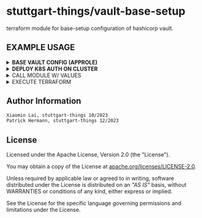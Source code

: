# stuttgart-things/vault-base-setup

terraform module for base-setup configuration of hashicorp vault.

## EXAMPLE USAGE

<details><summary><b>BASE VAULT CONFIG (APPROLE)</b></summary>

### MODULE CALL

```bash
cat <<EOF > vault-base.hcl
module "vault-secrets-setup" {
  source                   = "../"
  kubeconfig_path          = "/home/sthings/.kube/kind-helm-dev"
  context                  = "kind-helm-dev"
  vault_addr               = "https://vault.172.18.0.2.nip.io"
  cluster_name             = "kind-helm-dev"
  createDefaultAdminPolicy = true
  csi_enabled              = false
  vso_enabled              = false
  enableApproleAuth        = true
  skip_tls_verify          = true

  approle_roles = [
    {
      name           = "s3"
      token_policies = ["read-write-all-s3-kvv2"]
    },
  ]

  secret_engines = [
    {
      path        = "apps"
      name        = "s3"
      description = "minio app secrets"
      data_json   = <<EOT
      {
        "accessKey": "this",
        "secretKey": "andThat" # pragma: allowlist secret
      }
      EOT
    }
  ]

  kv_policies = [
    {
      name         = "read-write-all-s3-kvv2"
      capabilities = <<EOF
path "apps/data/s3" {
    capabilities = ["create", "read", "update", "patch", "list"]
}
EOF
    }
  ]
}

output "role_ids" {
  description = "Role IDs from the vault approle module"
  value       = module.vault-secrets-setup.role_id
}

output "secret_ids" {
  description = "Secret IDs from the vault approle module"
  value       = module.vault-secrets-setup.secret_id
  sensitive   = true
}
EOF
```

### EXECUTION

```bash
export VAULT_TOKEN=hvs.#..
terraform init
terraform apply --auto-approve
terraform output -json
```

### TEST APPROLE w/ ANSIBLE (OPTIONAL)

```bash
cat <<EOF > test-approle.yaml
---
- hosts: localhost
  become: true

  vars:
    vault_approle_id: "INSERT-HERE"
    vault_approle_secret: "INSERT-HERE" # pragma: allowlist secret
    vault_url: https://vault.172.18.0.2.nip.io

    username: "{{ lookup('community.hashi_vault.hashi_vault', 'secret=apps/data/s3:accessKey validate_certs=false auth_method=approle role_id={{ vault_approle_id }} secret_id={{ vault_approle_secret }} url={{ vault_url }}') }}"

  tasks:
    - name: Debug
      debug:
        var: username
EOF

ansible-playbook test-approle.yaml -vv
```

</details>

<details><summary><b>DEPLOY K8S AUTH ON CLUSTER</b></summary>

```hcl
module "vault-base-setup" {
  source = "github.com/stuttgart-things/vault-base-setup"
  vault_addr = "https://vault.dev11.4sthings.tiab.ssc.sva.de"
  cluster_name = "labul-app1"
  kubeconfig_path = "/home/sthings/.kube/labul-app1"
  csi_enabled = true
  namespace_csi = "vault"
  vso_enabled = true
  namespace_vso = "vault"
  k8s_auths = [
    {
	name = "dev"
	namespace = "default"
	token_policies = ["read-all-s3-kvv2", "read-write-all-s3-kvv2"]
	token_ttl = 3600
    },
  ]
}
```

```yaml
---
apiVersion: secrets.hashicorp.com/v1beta1
kind: VaultStaticSecret
metadata:
  name: vault-static-apps1
  namespace: default
spec:
  vaultAuthRef: dev
  mount: apps
  type: kv-v2
  path: demo
  refreshAfter: 10s
  destination:
    create: true
    name: vso-app
```

```bash
# ONLY APPLY IF VSO IS ENABLED
kubectl apply -f https://raw.githubusercontent.com/hashicorp/vault-secrets-operator/main/chart/crds/secrets.hashicorp.com_vaultconnections.yaml
kubectl apply -f https://raw.githubusercontent.com/hashicorp/vault-secrets-operator/main/chart/crds/secrets.hashicorp.com_vaultauths.yaml

export VAULT_TOKEN=<TOKEN>
terraform init --upgrade
terraform apply
```

</details>


<details><summary>CALL MODULE W/ VALUES</summary>

```hcl
module "vault-base-setup" {
  source = "github.com/stuttgart-things/vault-base-setup"
  createDefaultAdminPolicy = true
  secret_engines = [
    {
      path         = "cloud"
      name         = "vsphere"
      description  = "vsphere secrets",
      data_json    = <<EOT
      {
        "ip": "10.31.101.51"
      }
      EOT
    },
    {
      path         = "apps"
      name         = "s3"
      description  = "minio s3 secrets"
      data_json    = <<EOT
      {
        "accessKey": "this",
        "secretKey": "andThat" # pragma: allowlist secret
      }
      EOT
    }
  ]
  kv_policies = [
    {
      name         = "read-all-s3-kvv2"
      capabilities = <<EOF
path "s3-*/*" {
    capabilities = ["list", "read"]
}
EOF
    },
    {
      name         = "read-write-all-s3-kvv2"
      capabilities = <<EOF
path "s3-*/*" {
    capabilities = ["create", "read", "update", "patch", "list"]
}
EOF
    }
  ]
  enableApproleAuth = true
  approle_roles = [
    {
      name         = "s3"
      token_policies = ["read-all-s3-kvv2", "read-write-all-s3-kvv2"]
    },
    {
      name         = "s4"
      token_policies = ["read-all-s3-kvv2"]
    }
  ]
  enableUserPass = true
  user_list = [
    {
      path         = "auth/userpass/users/user1"
      data_json    = <<EOT
      {
        "password": "helloGitHub", # pragma: allowlist secret
        "policies": ""read-all-s3-kvv2", "read-write-all-s3-kvv2", "admin"
      }
      EOT
  }
  ]
  kubeconfig_path = "/home/sthings/.kube/labda-app"
  k8s_auths = [
    {
      name = "dev"
      namespace = "default"
      token_policies = ["read-all-s3-kvv2", "read-write-all-s3-kvv2"]
      token_ttl = 3600
    },
    {
      name = "cicd"
      namespace = "tektoncd"
      token_policies = ["read-all-tektoncd-kvv2"]
      token_ttl = 3600
    }
  ]
}

output "role_id" {
    value = module.vault-base-setup.role_id
}

output "secret_id" {
    value = module.vault-base-setup.secret_id
}
```

</details>

<details><summary>EXECUTE TERRAFORM</summary>

```bash
export VAULT_ADDR=${VAULT_ADDR}
export VAULT_TOKEN=${VAULT_TOKEN}

terraform init
terraform validate
terraform plan
terraform apply
```

</details>

## Author Information

```bash
Xiaomin Lai, stuttgart-things 10/2023
Patrick Hermann, stuttgart-things 12/2023
```

## License

Licensed under the Apache License, Version 2.0 (the "License").

You may obtain a copy of the License at [apache.org/licenses/LICENSE-2.0](http://www.apache.org/licenses/LICENSE-2.0).

Unless required by applicable law or agreed to in writing, software distributed under the License is distributed on an _"AS IS"_ basis, without WARRANTIES or conditions of any kind, either express or implied.

See the License for the specific language governing permissions and limitations under the License.
